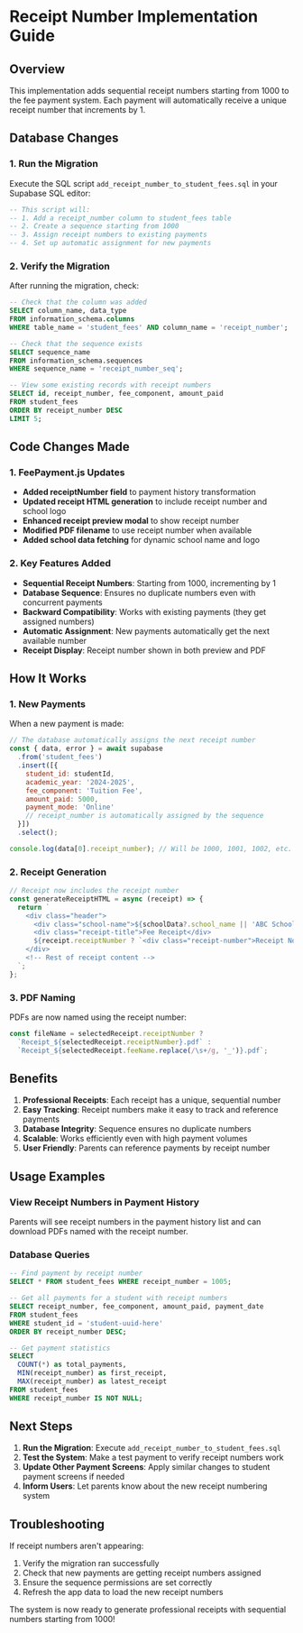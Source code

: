 # Receipt Number Implementation Guide

## Overview
This implementation adds sequential receipt numbers starting from 1000 to the fee payment system. Each payment will automatically receive a unique receipt number that increments by 1.

## Database Changes

### 1. Run the Migration
Execute the SQL script `add_receipt_number_to_student_fees.sql` in your Supabase SQL editor:

```sql
-- This script will:
-- 1. Add a receipt_number column to student_fees table
-- 2. Create a sequence starting from 1000
-- 3. Assign receipt numbers to existing payments
-- 4. Set up automatic assignment for new payments
```

### 2. Verify the Migration
After running the migration, check:

```sql
-- Check that the column was added
SELECT column_name, data_type 
FROM information_schema.columns 
WHERE table_name = 'student_fees' AND column_name = 'receipt_number';

-- Check that the sequence exists
SELECT sequence_name 
FROM information_schema.sequences 
WHERE sequence_name = 'receipt_number_seq';

-- View some existing records with receipt numbers
SELECT id, receipt_number, fee_component, amount_paid 
FROM student_fees 
ORDER BY receipt_number DESC 
LIMIT 5;
```

## Code Changes Made

### 1. FeePayment.js Updates
- **Added receiptNumber field** to payment history transformation
- **Updated receipt HTML generation** to include receipt number and school logo
- **Enhanced receipt preview modal** to show receipt number
- **Modified PDF filename** to use receipt number when available
- **Added school data fetching** for dynamic school name and logo

### 2. Key Features Added
- **Sequential Receipt Numbers**: Starting from 1000, incrementing by 1
- **Database Sequence**: Ensures no duplicate numbers even with concurrent payments
- **Backward Compatibility**: Works with existing payments (they get assigned numbers)
- **Automatic Assignment**: New payments automatically get the next available number
- **Receipt Display**: Receipt number shown in both preview and PDF

## How It Works

### 1. New Payments
When a new payment is made:
```javascript
// The database automatically assigns the next receipt number
const { data, error } = await supabase
  .from('student_fees')
  .insert([{
    student_id: studentId,
    academic_year: '2024-2025',
    fee_component: 'Tuition Fee',
    amount_paid: 5000,
    payment_mode: 'Online'
    // receipt_number is automatically assigned by the sequence
  }])
  .select();

console.log(data[0].receipt_number); // Will be 1000, 1001, 1002, etc.
```

### 2. Receipt Generation
```javascript
// Receipt now includes the receipt number
const generateReceiptHTML = async (receipt) => {
  return `
    <div class="header">
      <div class="school-name">${schoolData?.school_name || 'ABC School'}</div>
      <div class="receipt-title">Fee Receipt</div>
      ${receipt.receiptNumber ? `<div class="receipt-number">Receipt No: ${receipt.receiptNumber}</div>` : ''}
    </div>
    <!-- Rest of receipt content -->
  `;
};
```

### 3. PDF Naming
PDFs are now named using the receipt number:
```javascript
const fileName = selectedReceipt.receiptNumber ? 
  `Receipt_${selectedReceipt.receiptNumber}.pdf` : 
  `Receipt_${selectedReceipt.feeName.replace(/\s+/g, '_')}.pdf`;
```

## Benefits

1. **Professional Receipts**: Each receipt has a unique, sequential number
2. **Easy Tracking**: Receipt numbers make it easy to track and reference payments
3. **Database Integrity**: Sequence ensures no duplicate numbers
4. **Scalable**: Works efficiently even with high payment volumes
5. **User Friendly**: Parents can reference payments by receipt number

## Usage Examples

### View Receipt Numbers in Payment History
Parents will see receipt numbers in the payment history list and can download PDFs named with the receipt number.

### Database Queries
```sql
-- Find payment by receipt number
SELECT * FROM student_fees WHERE receipt_number = 1005;

-- Get all payments for a student with receipt numbers
SELECT receipt_number, fee_component, amount_paid, payment_date 
FROM student_fees 
WHERE student_id = 'student-uuid-here' 
ORDER BY receipt_number DESC;

-- Get payment statistics
SELECT 
  COUNT(*) as total_payments,
  MIN(receipt_number) as first_receipt,
  MAX(receipt_number) as latest_receipt
FROM student_fees 
WHERE receipt_number IS NOT NULL;
```

## Next Steps

1. **Run the Migration**: Execute `add_receipt_number_to_student_fees.sql`
2. **Test the System**: Make a test payment to verify receipt numbers work
3. **Update Other Payment Screens**: Apply similar changes to student payment screens if needed
4. **Inform Users**: Let parents know about the new receipt numbering system

## Troubleshooting

If receipt numbers aren't appearing:
1. Verify the migration ran successfully
2. Check that new payments are getting receipt numbers assigned
3. Ensure the sequence permissions are set correctly
4. Refresh the app data to load the new receipt numbers

The system is now ready to generate professional receipts with sequential numbers starting from 1000!
